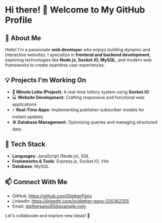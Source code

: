 # Hi there! 👋 Welcome to My GitHub Profile

## 🚀 About Me
Hello! I'm a passionate **web developer** who enjoys building dynamic and interactive websites. I specialize in **frontend and backend development**, exploring technologies like **Node.js, Socket.IO, MySQL**, and modern web frameworks to create seamless user experiences.

## 💡 Projects I'm Working On
- 🎲 **Minute Lotto (Project)**: A real-time lottery system using **Socket.IO**
- 💻 **Website Development**: Crafting responsive and functional web applications
- ⚡ **Real-Time Apps**: Implementing publisher-subscriber models for instant updates
- 🛠 **Database Management**: Optimizing queries and managing structured data

## 🔧 Tech Stack
- **Languages**: JavaScript (Node.js), SQL
- **Frameworks & Tools**: Express.js, Socket.IO, Vite
- **Database**: MySQL

## 📫 Connect With Me
- GitHub: https://github.com/DietherPano
- LinkedIn: https://linkedin.com/in/diether-pano-220362355
- Email: dietherpano95@example.com

Let's collaborate and explore new ideas! 🚀

